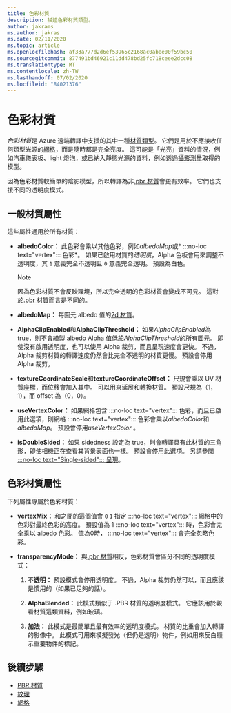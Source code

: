 ```yaml
---
title: 色彩材質
description: 描述色彩材質類型。
author: jakrams
ms.author: jakras
ms.date: 02/11/2020
ms.topic: article
ms.openlocfilehash: af33a777d2d6ef53965c2168ac0abee00f59bc50
ms.sourcegitcommit: 877491bd46921c11dd478bd25fc718ceee2dcc08
ms.translationtype: MT
ms.contentlocale: zh-TW
ms.lasthandoff: 07/02/2020
ms.locfileid: "84021376"
---
```

# <a name="color-materials"></a>色彩材質

*色彩材質*是 Azure 遠端轉譯中支援的其中一種[材質類型](../../concepts/materials.md)。 它們是用於不應接收任何類型光源的[網格](../../concepts/meshes.md)，而是隨時都是完全亮度。 這可能是「光亮」資料的情況，例如汽車儀表板、light 燈泡，或已納入靜態光源的資料，例如透過[攝影測量](https://en.wikipedia.org/wiki/Photogrammetry)取得的模型。

因為色彩材質較簡單的陰影模型，所以轉譯為非[.pbr 材質](pbr-materials.md)會更有效率。 它們也支援不同的透明度模式。

## <a name="common-material-properties"></a>一般材質屬性

這些屬性通用於所有材質：

* **albedoColor：** 此色彩會乘以其他色彩，例如*albedoMap*或* :::no-loc text="vertex"::: 色彩*。 如果已啟用材質的*透明度*，Alpha 色板會用來調整不透明度，其 `1` 意義完全不透明且 `0` 意義完全透明。 預設為白色。

  > [!NOTE]
  > 因為色彩材質不會反映環境，所以完全透明的色彩材質會變成不可見。 這對於[.pbr 材質](pbr-materials.md)而言是不同的。

* **albedoMap：** 每圖元 albedo 值的[2d 材質](../../concepts/textures.md)。

* **AlphaClipEnabled**和**AlphaClipThreshold：** 如果*AlphaClipEnabled*為 true，則不會繪製 albedo Alpha 值低於*AlphaClipThreshold*的所有圖元。 即使沒有啟用透明度，也可以使用 Alpha 裁剪，而且呈現速度會更快。 不過，Alpha 裁剪材質的轉譯速度仍然會比完全不透明的材質更慢。 預設會停用 Alpha 裁剪。

* **textureCoordinateScale**和**textureCoordinateOffset：** 尺規會乘以 UV 材質座標，而位移會加入其中。 可以用來延展和轉換材質。 預設尺規為（1，1），而 offset 為（0，0）。

* **useVertexColor：** 如果網格包含 :::no-loc text="vertex"::: 色彩，而且已啟用此選項，則網格 :::no-loc text="vertex"::: 色彩會乘以*albedoColor*和*albedoMap*。 預設會停用*useVertexColor* 。

* **isDoubleSided：** 如果 sidedness 設定為 true，則會轉譯具有此材質的三角形，即使相機正在查看其背景表面也一樣。 預設會停用此選項。 另請參閱[ :::no-loc text="Single-sided"::: 呈現](single-sided-rendering.md)。

## <a name="color-material-properties"></a>色彩材質屬性

下列屬性專屬於色彩材質：

* **vertexMix：** 和之間的這個值會 `0` `1` 指定 :::no-loc text="vertex"::: [網格](../../concepts/meshes.md)中的色彩對最終色彩的高度。 預設值為 1 :::no-loc text="vertex"::: 時，色彩會完全乘以 albedo 色彩。 值為0時， :::no-loc text="vertex"::: 會完全忽略色彩。

* **transparencyMode：** 與[.pbr 材質](pbr-materials.md)相反，色彩材質會區分不同的透明度模式：

  1. 不**透明：** 預設模式會停用透明度。 不過，Alpha 裁剪仍然可以，而且應該是慣用的（如果已足夠的話）。
  
  1. **AlphaBlended：** 此模式類似于 .PBR 材質的透明度模式。 它應該用於觀看材質這類資料，例如玻璃。

  1. **加法：** 此模式是最簡單且最有效率的透明度模式。 材質的比重會加入轉譯的影像中。 此模式可用來模擬發光（但仍是透明）物件，例如用來反白顯示重要物件的標記。

## <a name="next-steps"></a>後續步驟

* [PBR 材質](pbr-materials.md)
* [紋理](../../concepts/textures.md)
* [網格](../../concepts/meshes.md)
